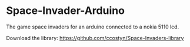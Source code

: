 Space-Invader-Arduino
=====================

The game space invaders for an arduino connected to a nokia 5110 lcd.

Download the library: https://github.com/ccostyn/Space-Invaders-library
